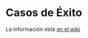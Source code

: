 # Casos de Éxito

La información está [en el wiki](https://github.com/codeforspain/casosdeexito/wiki)
